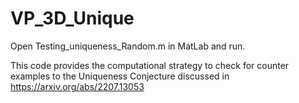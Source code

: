 # VP_3D_Unique

Open Testing_uniqueness_Random.m in MatLab and run.

This code provides the computational strategy to check for counter examples to the Uniqueness Conjecture discussed in https://arxiv.org/abs/2207.13053
